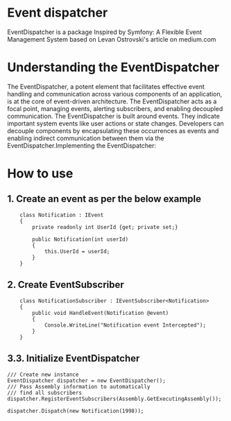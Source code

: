 # Event dispatcher
EventDispatcher is a package Inspired by Symfony: A Flexible Event Management System based on 
Levan Ostrovski's article on medium.com

# Understanding the EventDispatcher
The EventDispatcher, a potent element that facilitates effective event handling and communication across various components of an application, is at the core of event-driven architecture. The EventDispatcher acts as a focal point, managing events, alerting subscribers, and enabling decoupled communication.
The EventDispatcher is built around events. They indicate important system events like user actions or state changes. Developers can decouple components by encapsulating these occurrences as events and enabling indirect communication between them via the EventDispatcher.Implementing the EventDispatcher:

# How to use
## 1. Create an event as per the below example
```
    class Notification : IEvent
    {
        private readonly int UserId {get; private set;}

        public Notification(int userId)
        {
            this.UserId = userId;
        }
    }
```
## 2. Create EventSubscriber
```
    class NotificationSubscriber : IEventSubscriber<Notification>
    {
        public void HandleEvent(Notification @event)
        {
            Console.WriteLine("Notification event Intercepted");
        }
    }
```

## 3.3. Initialize EventDispatcher
```
/// Create new instance
EventDispatcher dispatcher = new EventDispatcher();
/// Pass Assembly information to automatically
/// find all subscribers
dispatcher.RegisterEventSubscribers(Assembly.GetExecutingAssembly());

dispatcher.Dispatch(new Notification(1998));
``` 
